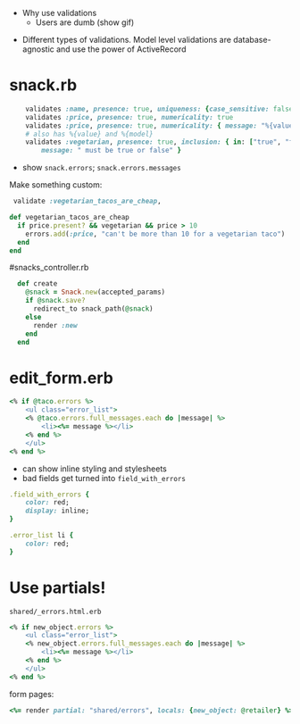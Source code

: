 * Why use validations
    - Users are dumb (show gif)

- Different types of validations.  Model level validations are database-agnostic and use the power of ActiveRecord

# snack.rb
```rb
    validates :name, presence: true, uniqueness: {case_sensitive: false}
    validates :price, presence: true, numericality: true
    validates :price, presence: true, numericality: { message: "%{value} seems wrong" }
    # also has %{value} and %{model}
    validates :vegetarian, presence: true, inclusion: { in: ["true", "false"],
        message: " must be true or false" }

```
  - show `snack.errors`; `snack.errors.messages`

  Make something custom: 
  ```rb
   validate :vegetarian_tacos_are_cheap,
 
  def vegetarian_tacos_are_cheap
    if price.present? && vegetarian && price > 10
      errors.add(:price, "can't be more than 10 for a vegetarian taco")
    end
  end
  ```

#snacks_controller.rb
```rb
  def create
    @snack = Snack.new(accepted_params)
    if @snack.save?
      redirect_to snack_path(@snack)
    else
      render :new
    end
  end
```

# edit_form.erb

```rb
<% if @taco.errors %>
    <ul class="error_list">
    <% @taco.errors.full_messages.each do |message| %>
        <li><%= message %></li>
    <% end %>
    </ul>
<% end %>
```

  - can show inline styling and stylesheets
  - bad fields get turned into `field_with_errors`

```rb
.field_with_errors {
    color: red;
    display: inline;
}

.error_list li {
    color: red;
}
```



# Use partials!

`shared/_errors.html.erb`
```rb
<% if new_object.errors %>
    <ul class="error_list">
    <% new_object.errors.full_messages.each do |message| %>
        <li><%= message %></li>
    <% end %>
    </ul>
<% end %>
```

form pages:
```rb
<%= render partial: "shared/errors", locals: {new_object: @retailer} %>
```
